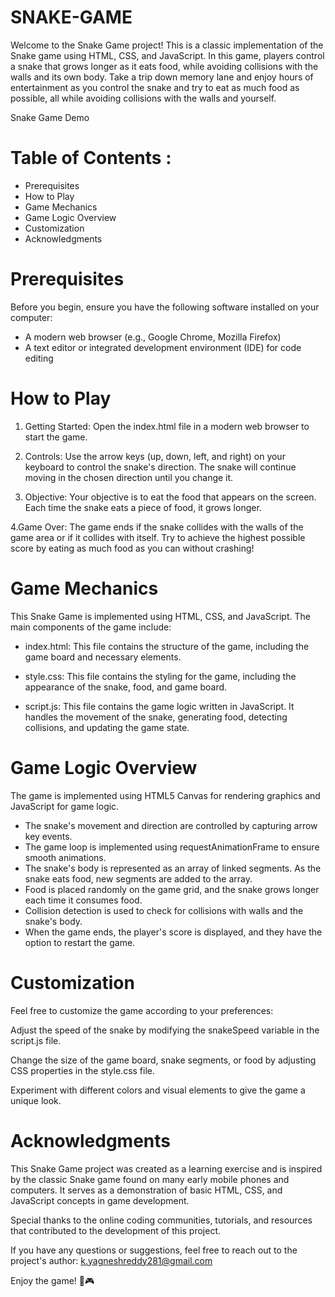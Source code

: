 # SNAKE-GAME
Welcome to the Snake Game project! This is a classic implementation of the Snake game using HTML, CSS, and JavaScript. In this game, players control a snake that grows longer as it eats food, while avoiding collisions with the walls and its own body. Take a trip down memory lane and enjoy hours of entertainment as you control the snake and try to eat as much food as possible, all while avoiding collisions with the walls and yourself.

Snake Game Demo

# Table of Contents : 
- Prerequisites
- How to Play
- Game Mechanics
- Game Logic Overview
- Customization
- Acknowledgments


# Prerequisites
 Before you begin, ensure you have the following software installed on your computer:

- A modern web browser (e.g., Google Chrome, Mozilla Firefox)
- A text editor or integrated development environment (IDE) for code editing

# How to Play
1. Getting Started: Open the index.html file in a modern web browser to start the game.

2. Controls: Use the arrow keys (up, down, left, and right) on your keyboard to control the snake's direction. The snake will continue moving in the chosen direction until you change it.

3. Objective: Your objective is to eat the food that appears on the screen. Each time the snake eats a piece of food, it grows longer.

4.Game Over: The game ends if the snake collides with the walls of the game area or if it collides with itself. Try to achieve the highest possible score by eating as much food as you can without crashing!

# Game Mechanics

This Snake Game is implemented using HTML, CSS, and JavaScript. The main components of the game include:

- index.html: This file contains the structure of the game, including the game board and necessary elements.

- style.css: This file contains the styling for the game, including the appearance of the snake, food, and game board.

- script.js: This file contains the game logic written in JavaScript. It handles the movement of the snake, generating food, detecting collisions, and updating the game state.

# Game Logic Overview

The game is implemented using HTML5 Canvas for rendering graphics and JavaScript for game logic.

- The snake's movement and direction are controlled by capturing arrow key events.
- The game loop is implemented using requestAnimationFrame to ensure smooth animations.
- The snake's body is represented as an array of linked segments. As the snake eats food, new segments are added to the array.
- Food is placed randomly on the game grid, and the snake grows longer each time it consumes food.
- Collision detection is used to check for collisions with walls and the snake's body.
- When the game ends, the player's score is displayed, and they have the option to restart the game.

# Customization

Feel free to customize the game according to your preferences:

Adjust the speed of the snake by modifying the snakeSpeed variable in the script.js file.

Change the size of the game board, snake segments, or food by adjusting CSS properties in the style.css file.

Experiment with different colors and visual elements to give the game a unique look.

# Acknowledgments
This Snake Game project was created as a learning exercise and is inspired by the classic Snake game found on many early mobile phones and computers. It serves as a demonstration of basic HTML, CSS, and JavaScript concepts in game development.

Special thanks to the online coding communities, tutorials, and resources that contributed to the development of this project.

If you have any questions or suggestions, feel free to reach out to the project's author: k.yagneshreddy281@gmail.com

Enjoy the game! 🐍🎮
